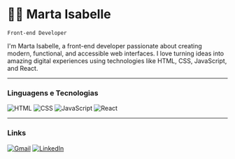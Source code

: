 # 👩‍💻 Marta Isabelle

`Front-end Developer`

I'm Marta Isabelle, a front-end developer passionate about creating modern, functional, and accessible web interfaces. I love turning ideas into amazing digital experiences using technologies like HTML, CSS, JavaScript, and React.

---

### Linguagens e Tecnologias

![HTML](https://img.shields.io/badge/HTML5-orange?logo=html5&logoColor=white&style=for-the-badge)
![CSS](https://img.shields.io/badge/CSS3-blue?logo=css3&logoColor=white&style=for-the-badge)
![JavaScript](https://img.shields.io/badge/JavaScript-yellow?logo=javascript&logoColor=white&style=for-the-badge)
![React](https://img.shields.io/badge/React-blue?logo=react&logoColor=white&style=for-the-badge)

---

### Links

[![Gmail](https://img.shields.io/badge/Gmail-red?logo=gmail&logoColor=white&style=for-the-badge)](mailto:martaisatc@gmail.com)
[![LinkedIn](https://img.shields.io/badge/LinkedIn-blue?logo=linkedin&logoColor=white&style=for-the-badge)](https://linkedin.com/in/martaisabelle)

<!--
**martaisabelle/martaisabelle** is a ✨ _special_ ✨ repository because its `README.md` (this file) appears on your GitHub profile.
Here are some ideas to get you started:
-->
